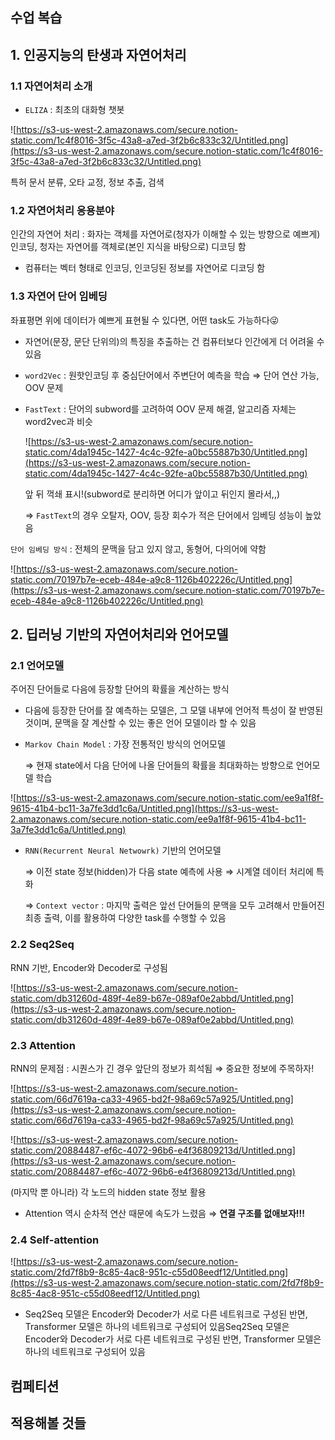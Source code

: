 ## 수업 복습

## 1. 인공지능의 탄생과 자연어처리

### 1.1 자연어처리 소개

- `ELIZA` : 최초의 대화형 챗봇

![https://s3-us-west-2.amazonaws.com/secure.notion-static.com/1c4f8016-3f5c-43a8-a7ed-3f2b6c833c32/Untitled.png](https://s3-us-west-2.amazonaws.com/secure.notion-static.com/1c4f8016-3f5c-43a8-a7ed-3f2b6c833c32/Untitled.png)

특허 문서 분류, 오타 교정, 정보 추출, 검색

### 1.2 자연어처리 응용분야

인간의 자연어 처리 : 화자는 객체를 자연어로(청자가 이해할 수 있는 방향으로 예쁘게) 인코딩, 청자는 자연어를 객체로(본인 지식을 바탕으로) 디코딩 함 

- 컴퓨터는 벡터 형태로 인코딩, 인코딩된 정보를 자연어로 디코딩 함

### 1.3 자연어 단어 임베딩

좌표평면 위에 데이터가 예쁘게 표현될 수 있다면, 어떤 task도 가능하다😜

- 자연어(문장, 문단 단위의)의 특징을 추출하는 건 컴퓨터보다 인간에게 더 어려울 수 있음
- `word2Vec` : 원핫인코딩 후 중심단어에서 주변단어 예측을 학습 ⇒ 단어 연산 가능, OOV 문제
- `FastText` : 단어의 subword를 고려하여 OOV 문제 해결, 알고리즘 자체는 word2vec과 비슷

    ![https://s3-us-west-2.amazonaws.com/secure.notion-static.com/4da1945c-1427-4c4c-92fe-a0bc55887b30/Untitled.png](https://s3-us-west-2.amazonaws.com/secure.notion-static.com/4da1945c-1427-4c4c-92fe-a0bc55887b30/Untitled.png)

    앞 뒤 꺽쇄 표시!(subword로 분리하면 어디가 앞이고 뒤인지 몰라서,,)

    ⇒ `FastText`의 경우 오탈자, OOV, 등장 회수가 적은 단어에서 임베딩 성능이 높았음

`단어 임베딩 방식` : 전체의 문맥을 담고 있지 않고, 동형어, 다의어에 약함

![https://s3-us-west-2.amazonaws.com/secure.notion-static.com/70197b7e-eceb-484e-a9c8-1126b402226c/Untitled.png](https://s3-us-west-2.amazonaws.com/secure.notion-static.com/70197b7e-eceb-484e-a9c8-1126b402226c/Untitled.png)

## 2. 딥러닝 기반의 자연어처리와 언어모델

### 2.1 언어모델

주어진 단어들로 다음에 등장할 단어의 확률을 계산하는 방식

- 다음에 등장한 단어를 잘 예측하는 모델은, 그 모델 내부에 언어적 특성이 잘 반영된 것이며, 문맥을 잘 계산할 수 있는 좋은 언어 모델이라 할 수 있음
- `Markov Chain Model` : 가장 전통적인 방식의 언어모델

    ⇒ 현재 state에서 다음 단어에 나올 단어들의 확률을 최대화하는 방향으로 언어모델 학습

![https://s3-us-west-2.amazonaws.com/secure.notion-static.com/ee9a1f8f-9615-41b4-bc11-3a7fe3dd1c6a/Untitled.png](https://s3-us-west-2.amazonaws.com/secure.notion-static.com/ee9a1f8f-9615-41b4-bc11-3a7fe3dd1c6a/Untitled.png)

- `RNN(Recurrent Neural Netwowrk)` 기반의 언어모델

    ⇒ 이전 state 정보(hidden)가 다음 state 예측에 사용 ⇒ 시계열 데이터 처리에 특화

    ⇒ `Context vector` : 마지막 출력은 앞선 단어들의 문맥을 모두 고려해서 만들어진 최종 출력, 이를 활용하여 다양한 task를 수행할 수 있음

### 2.2 Seq2Seq

RNN 기반, Encoder와 Decoder로 구성됨

![https://s3-us-west-2.amazonaws.com/secure.notion-static.com/db31260d-489f-4e89-b67e-089af0e2abbd/Untitled.png](https://s3-us-west-2.amazonaws.com/secure.notion-static.com/db31260d-489f-4e89-b67e-089af0e2abbd/Untitled.png)

### 2.3 Attention

RNN의 문제점 : 시퀀스가 긴 경우 앞단의 정보가 희석됨 ⇒ 중요한 정보에 주목하자!

![https://s3-us-west-2.amazonaws.com/secure.notion-static.com/66d7619a-ca33-4965-bd2f-98a69c57a925/Untitled.png](https://s3-us-west-2.amazonaws.com/secure.notion-static.com/66d7619a-ca33-4965-bd2f-98a69c57a925/Untitled.png)

![https://s3-us-west-2.amazonaws.com/secure.notion-static.com/20884487-ef6c-4072-96b6-e4f36809213d/Untitled.png](https://s3-us-west-2.amazonaws.com/secure.notion-static.com/20884487-ef6c-4072-96b6-e4f36809213d/Untitled.png)

(마지막 뿐 아니라) 각 노드의 hidden state 정보 활용

- Attention 역시 순차적 연산 때문에 속도가 느렸음 ⇒ **연결 구조를 없애보자!!!**

### 2.4 Self-attention

![https://s3-us-west-2.amazonaws.com/secure.notion-static.com/2fd7f8b9-8c85-4ac8-951c-c55d08eedf12/Untitled.png](https://s3-us-west-2.amazonaws.com/secure.notion-static.com/2fd7f8b9-8c85-4ac8-951c-c55d08eedf12/Untitled.png)

- Seq2Seq 모델은 Encoder와 Decoder가 서로 다른 네트워크로 구성된 반면, Transformer 모델은 하나의 네트워크로 구성되어 있음Seq2Seq 모델은 Encoder와 Decoder가 서로 다른 네트워크로 구성된 반면, Transformer 모델은 하나의 네트워크로 구성되어 있음

## 컴페티션

## 적용해볼 것들

